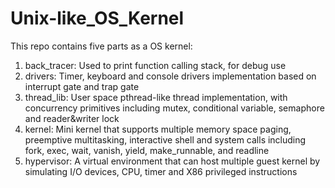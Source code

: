 # Unix-like\_OS\_Kernel
This repo contains five parts as a OS kernel:
1. back_tracer: Used to print function calling stack, for debug use
2. drivers: Timer, keyboard and console drivers implementation based on interrupt gate and trap gate
3. thread_lib: User space pthread-like thread implementation, with concurrency primitives including mutex, conditional variable, semaphore and reader&writer lock
4. kernel:  Mini kernel that supports multiple memory space paging, preemptive multitasking, interactive shell and system calls including fork, exec, wait, vanish, yield, make_runnable, and readline
5. hypervisor: A virtual environment that can host multiple guest kernel by simulating I/O devices, CPU, timer and X86 privileged instructions